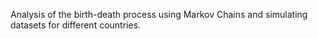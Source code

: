 Analysis of the birth-death process using Markov Chains and simulating datasets for different countries.
